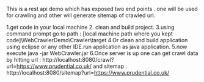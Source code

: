 This is a rest api demo which has exposed two end points . one will be used for crawling and other will generate sitemap of crawled url.

1.get code in your local machine 
2. clean and build project.
3.using command prompt go to path : [local machine path where you kept code]\WebCrawlerDemo\Crawler\target 
4.Or clean and build application using eclipse or any other IDE.run application as java application.
5.now execute java -jar WebCrawler.jar
6.Once server is up one can get crawl data by hitting url : http://localhost:8080/crawl?url=https://www.prudential.co.uk/
  and sitemap : http://localhost:8080/sitemap?url=https://www.prudential.co.uk/
